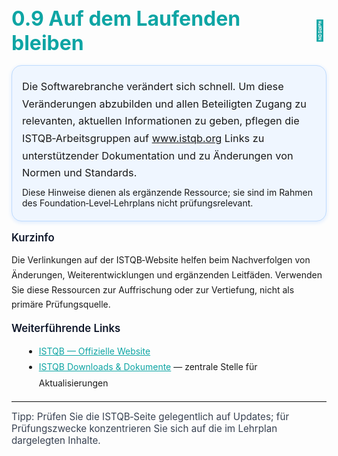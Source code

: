 <h1 style="font-size:2rem;font-weight:700;margin-bottom:1rem;color:#0ea5a4;display:flex;align-items:center;gap:0.5rem;">0.9 Auf dem Laufenden bleiben <span>📰</span></h1>

<div style="background:#eff6ff;border:1px solid #bfdbfe;border-radius:1rem;padding:1.25rem 1rem;margin-bottom:1rem;box-shadow:0 2px 6px #dbeafe;">
	<p style="margin:0;line-height:1.7;font-size:1.02rem;">
		Die Softwarebranche verändert sich schnell. Um diese Veränderungen abzubilden und allen Beteiligten Zugang zu
		relevanten, aktuellen Informationen zu geben, pflegen die ISTQB‑Arbeitsgruppen auf <a href="https://www.istqb.org" target="_blank" rel="noopener">www.istqb.org</a>
		Links zu unterstützender Dokumentation und zu Änderungen von Normen und Standards.
	</p>
	<p style="margin:0.5rem 0 0 0;">Diese Hinweise dienen als ergänzende Ressource; sie sind im Rahmen des Foundation‑Level‑Lehrplans nicht prüfungsrelevant.</p>
</div>

<h2 style="font-size:1.05rem;font-weight:600;color:#0f172a;margin-top:0.5rem;">Kurzinfo</h2>
<p style="line-height:1.7;margin-top:0.25rem;">Die Verlinkungen auf der ISTQB‑Website helfen beim Nachverfolgen von Änderungen, Weiterentwicklungen und
	ergänzenden Leitfäden. Verwenden Sie diese Ressourcen zur Auffrischung oder zur Vertiefung, nicht als primäre Prüfungsquelle.</p>

<h2 style="font-size:1.05rem;font-weight:600;color:#0f172a;margin-top:1rem;">Weiterführende Links</h2>
<ul style="margin-left:1.25rem;line-height:1.8;">
	<li><a href="https://www.istqb.org" target="_blank" rel="noopener" style="color:#0ea5a4;">ISTQB — Offizielle Website</a></li>
	<li><a href="https://www.istqb.org/downloads.html" target="_blank" rel="noopener" style="color:#0ea5a4;">ISTQB Downloads &amp; Dokumente</a> — zentrale Stelle für Aktualisierungen</li>
</ul>

<hr style="border:none;border-top:1px solid #e6e6e6;margin-top:1rem;" />
<footer style="font-size:0.95rem;color:#374151;margin-top:0.75rem;">Tipp: Prüfen Sie die ISTQB‑Seite gelegentlich auf Updates; für Prüfungszwecke konzentrieren Sie sich auf die im Lehrplan dargelegten Inhalte.</footer>

